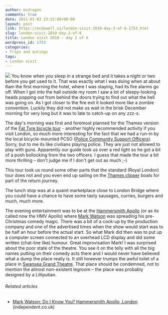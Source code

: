 ```yaml
---
author: mcdragon
comments: true
date: 2011-01-03 23:22:08+00:00
layout: post
link: https://mcdowell.si/london-visit-2010-day-2-of-6-1753.html
slug: london-visit-2010-day-2-of-6
title: London visit 2010 – day 2 of 6
wordpress_id: 1753
categories:
- Trips and outings
tags:
- London visit
---
```


![](https://img.mcdowell.si/2011/01/borough_market-1.jpg)
You know when you sleep in a strange bed and it takes a night or two before you get used to it. That was exactly what I was doing when at about 6am the first morning the hotel, where I was staying, had its fire alarms go off. When I got into the hall outside my room I saw a lot of sleepy-looking heads popping out from behind the doors trying to find out what the hell was going on. As I got closer to the fire exit it looked more like a zombie convention. Luckily they did not make us wait in the brisk December morning for very long but it was to late to catch-up on any zzz-s.

The day's morning was first and foremost planned for the Thames version of the [Fat Tyre bicycle tour](https://fattirebiketours.com/london) - another highly recommended activity if you visit London, so much more interesting for the fact that we had a run-in by the local bicycle-mounted PCSO ([Police Community Support Officers](https://en.wikipedia.org/wiki/Police_Community_Support_Officer)). Sorry, but to me its like civilians playing police. They are just not allowed to play with guns. Apparently our guide took us over a red light so he got a bit of a posh bollocking from the two officers. I guess that made the tour a bit more thrilling – don't judge me if I don't get out as much ;-)

This tour took us round some other parts that the standard (Royal London) tour does not and you even end up sailing on the [Thames clipper](https://en.wikipedia.org/wiki/Thames_Clippers) boats for part of the return journey.

The lunch stop was at a quaint marketplace close to London Bridge where you could have a chance to have some tasty sausages, curries, burgers and much, much more.

The evening entertainment was to be at the [Hammersmith Apollo](https://en.wikipedia.org/wiki/HMV_Hammersmith_Apollo) (or as its called now the HMV Apollo) where [Mark Watson](https://en.wikipedia.org/wiki/Mark_Watson_%28comedian%29) was spreading his pre-Christmas comedy magic. There was a bit of a cock-up by the production company and one of the advertised times when the show would start was to be half an hour before the actual start. So what Mark did then was to put up a computer screen connected to an overhead LCD display and did some written (chat-line like) humour. Great improvisation Mark! I was surprised about the poor state of the theatre. You see it on the telly with all the big names putting on their comedy acts there and I would never have believed what a dump the place really is. It still however trumps the awful toilet of a place in [Swansea Grand Theatre](https://www.swanseagrand.co.uk/). That place should be condemned, not to mention the almost non-existent legroom – the place was probably designed by a Lilliputian.

###### Related articles
 	
  * [Mark Watson: Do I Know You? Hammersmith Apollo, London](https://www.independent.co.uk/arts-entertainment/comedy/reviews/mark-watson-do-i-know-you-hammersmith-apollo-london-2159481.html) (independent.co.uk)
